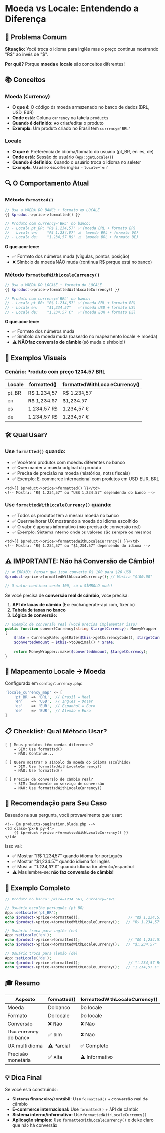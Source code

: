 # Moeda vs Locale: Entendendo a Diferença

## 🎯 Problema Comum

**Situação:** Você troca o idioma para inglês mas o preço continua mostrando "R$" ao invés de "$".

**Por quê?** Porque **moeda** e **locale** são conceitos diferentes!

## 📚 Conceitos

### Moeda (Currency)
- **O que é:** O código da moeda armazenado no banco de dados (BRL, USD, EUR)
- **Onde está:** Coluna `currency` na tabela `products`
- **Quando é definido:** Ao criar/editar o produto
- **Exemplo:** Um produto criado no Brasil tem `currency='BRL'`

### Locale
- **O que é:** Preferência de idioma/formato do usuário (pt_BR, en, es, de)
- **Onde está:** Sessão do usuário (`App::getLocale()`)
- **Quando é definido:** Quando o usuário troca o idioma no seletor
- **Exemplo:** Usuário escolhe inglês = `locale='en'`

## 🔍 O Comportamento Atual

### Método `formatted()`
```php
// Usa a MOEDA DO BANCO + formato do LOCALE
{{ $product->price->formatted() }}

// Produto com currency='BRL' no banco:
// - Locale pt_BR: "R$ 1.234,57" ✅ (moeda BRL + formato BR)
// - Locale en:    "R$ 1,234.57" ⚠️  (moeda BRL + formato US)
// - Locale de:    "1.234,57 R$" ⚠️  (moeda BRL + formato DE)
```

**O que acontece:**
- ✅ Formato dos números muda (vírgulas, pontos, posição)
- ❌ Símbolo da moeda NÃO muda (continua R$ porque está no banco)

### Método `formattedWithLocaleCurrency()`
```php
// Usa a MOEDA DO LOCALE + formato do LOCALE
{{ $product->price->formattedWithLocaleCurrency() }}

// Produto com currency='BRL' no banco:
// - Locale pt_BR: "R$ 1.234,57" ✅ (moeda BRL + formato BR)
// - Locale en:    "$1,234.57"   ✅ (moeda USD + formato US)
// - Locale de:    "1.234,57 €"  ✅ (moeda EUR + formato DE)
```

**O que acontece:**
- ✅ Formato dos números muda
- ✅ Símbolo da moeda muda (baseado no mapeamento locale → moeda)
- ⚠️ **NÃO faz conversão de câmbio** (só muda o símbolo!)

## 🎨 Exemplos Visuais

### Cenário: Produto com preço 1234.57 BRL

| Locale | formatted() | formattedWithLocaleCurrency() |
|--------|-------------|-------------------------------|
| pt_BR  | R$ 1.234,57 | R$ 1.234,57 |
| en     | R$ 1,234.57 | $1,234.57 |
| es     | 1.234,57 R$ | 1.234,57 € |
| de     | 1.234,57 R$ | 1.234,57 € |

## 🛠️ Qual Usar?

### Use `formatted()` quando:
- ✅ Você tem produtos com moedas diferentes no banco
- ✅ Quer manter a moeda original do produto
- ✅ Precisa de precisão na moeda (relatórios, notas fiscais)
- ✅ Exemplo: E-commerce internacional com produtos em USD, EUR, BRL

```blade
<td>{{ $product->price->formatted() }}</td>
<!-- Mostra: "R$ 1.234,57" ou "US$ 1,234.57" dependendo do banco -->
```

### Use `formattedWithLocaleCurrency()` quando:
- ✅ Todos os produtos têm a mesma moeda no banco
- ✅ Quer melhorar UX mostrando a moeda do idioma escolhido
- ✅ O valor é apenas informativo (não precisa de conversão real)
- ✅ Exemplo: Sistema interno onde os valores são sempre os mesmos

```blade
<td>{{ $product->price->formattedWithLocaleCurrency() }}</td>
<!-- Mostra: "R$ 1.234,57" ou "$1,234.57" dependendo do idioma -->
```

## ⚠️ IMPORTANTE: Não há Conversão de Câmbio!

```php
// ❌ ERRADO: Pensar que isso converte R$ 100 para $20 USD
$product->price->formattedWithLocaleCurrency(); // Mostra "$100.00"

// O valor continua sendo 100, só o SÍMBOLO muda!
```

Se você precisa de **conversão real de câmbio**, você precisa:

1. **API de taxas de câmbio** (Ex: exchangerate-api.com, fixer.io)
2. **Tabela de taxas no banco**
3. **Lógica de conversão:**

```php
// Exemplo de conversão real (você precisa implementar isso)
public function convertCurrency(string $targetCurrency): MoneyWrapper
{
    $rate = CurrencyRate::getRate($this->getCurrencyCode(), $targetCurrency);
    $convertedAmount = $this->toDecimal() * $rate;
    
    return MoneyWrapper::make($convertedAmount, $targetCurrency);
}
```

## 🔧 Mapeamento Locale → Moeda

Configurado em `config/currency.php`:

```php
'locale_currency_map' => [
    'pt_BR' => 'BRL',  // Brasil = Real
    'en'    => 'USD',  // Inglês = Dólar
    'es'    => 'EUR',  // Espanhol = Euro
    'de'    => 'EUR',  // Alemão = Euro
]
```

## 📋 Checklist: Qual Método Usar?

```
[ ] Meus produtos têm moedas diferentes? 
    → SIM: Use formatted()
    → NÃO: Continue...

[ ] Quero mostrar o símbolo da moeda do idioma escolhido?
    → SIM: Use formattedWithLocaleCurrency()
    → NÃO: Use formatted()

[ ] Preciso de conversão de câmbio real?
    → SIM: Implemente um serviço de conversão
    → NÃO: Use formattedWithLocaleCurrency()
```

## 🚀 Recomendação para Seu Caso

Baseado na sua pergunta, você provavelmente quer usar:

```blade
<!-- Em products-pagination.blade.php -->
<td class="px-6 py-4">
    {{ $product->price->formattedWithLocaleCurrency() }}
</td>
```

Isso vai:
- ✅ Mostrar "R$ 1.234,57" quando idioma for português
- ✅ Mostrar "$1,234.57" quando idioma for inglês
- ✅ Mostrar "1.234,57 €" quando idioma for alemão/espanhol
- ⚠️ Mas lembre-se: **não faz conversão de câmbio!**

## 📝 Exemplo Completo

```php
// Produto no banco: price=1234.567, currency='BRL'

// Usuário escolhe português (pt_BR)
App::setLocale('pt_BR');
echo $product->price->formatted();                      // "R$ 1.234,57"
echo $product->price->formattedWithLocaleCurrency();   // "R$ 1.234,57"

// Usuário troca para inglês (en)
App::setLocale('en');
echo $product->price->formatted();                      // "R$ 1,234.57" (BRL com formato US)
echo $product->price->formattedWithLocaleCurrency();   // "$1,234.57"   (USD com formato US)

// Usuário troca para alemão (de)
App::setLocale('de');
echo $product->price->formatted();                      // "1.234,57 R$" (BRL com formato DE)
echo $product->price->formattedWithLocaleCurrency();   // "1.234,57 €"  (EUR com formato DE)
```

## 🎓 Resumo

| Aspecto | formatted() | formattedWithLocaleCurrency() |
|---------|-------------|------------------------------|
| Moeda | Do banco | Do locale |
| Formato | Do locale | Do locale |
| Conversão | ❌ Não | ❌ Não |
| Usa currency do banco | ✅ Sim | ❌ Não |
| UX multiidioma | ⚠️ Parcial | ✅ Completo |
| Precisão monetária | ✅ Alta | ⚠️ Informativo |

## 💡 Dica Final

Se você está construindo:
- **Sistema financeiro/contábil:** Use `formatted()` + conversão real de câmbio
- **E-commerce internacional:** Use `formatted()` + API de câmbio
- **Sistema interno/informativo:** Use `formattedWithLocaleCurrency()`
- **Aplicação simples:** Use `formattedWithLocaleCurrency()` e deixe claro que não há conversão
